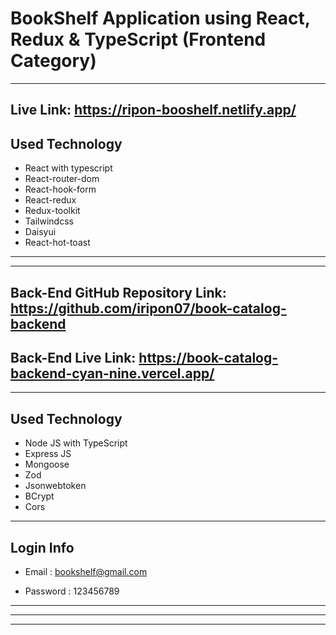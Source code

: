 # **BookShelf Application using React, Redux & TypeScript (Frontend Category)**

---

## **Live Link: https://ripon-booshelf.netlify.app/**

## Used Technology

- React with typescript
- React-router-dom
- React-hook-form
- React-redux
- Redux-toolkit
- Tailwindcss
- Daisyui
- React-hot-toast

---

---

## **Back-End GitHub Repository Link: https://github.com/iripon07/book-catalog-backend**

## **Back-End Live Link: https://book-catalog-backend-cyan-nine.vercel.app/**

---

## Used Technology

- Node JS with TypeScript
- Express JS
- Mongoose
- Zod
- Jsonwebtoken
- BCrypt
- Cors

---

## Login Info

- Email : bookshelf@gmail.com

- Password : 123456789

---

---

---
